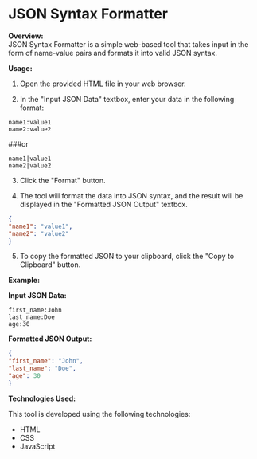 # JSON Syntax Formatter

**Overview:**  
JSON Syntax Formatter is a simple web-based tool that takes input in the form of name-value pairs and formats it into valid JSON syntax.

**Usage:**  

1. Open the provided HTML file in your web browser.

2. In the "Input JSON Data" textbox, enter your data in the following format:
```
name1:value1
name2:value2
```
###or
```
name1|value1
name2|value2
```
3. Click the "Format" button.

4. The tool will format the data into JSON syntax, and the result will be displayed in the "Formatted JSON Output" textbox.
```JSON   
{
"name1": "value1",
"name2": "value2"
}
```

5. To copy the formatted JSON to your clipboard, click the "Copy to Clipboard" button.

**Example:**

**Input JSON Data:**
```
first_name:John
last_name:Doe
age:30
```
**Formatted JSON Output:**
```JSON
{
"first_name": "John",
"last_name": "Doe",
"age": 30
}
```

**Technologies Used:**

This tool is developed using the following technologies:

- HTML
- CSS
- JavaScript
